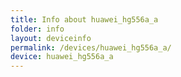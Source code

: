 ```yaml
---
title: Info about huawei_hg556a_a
folder: info
layout: deviceinfo
permalink: /devices/huawei_hg556a_a/
device: huawei_hg556a_a
---
```

